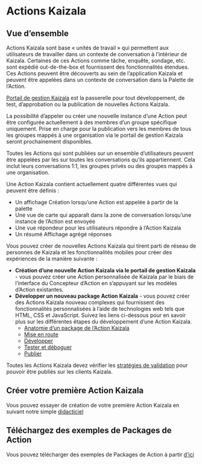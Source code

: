 # <a name="kaizala-actions"></a>Actions Kaizala

## <a name="overview"></a>Vue d’ensemble
Actions Kaizala sont base « unités de travail » qui permettent aux utilisateurs de travailler dans un contexte de conversation à l’intérieur de Kaizala. Certaines de ces Actions comme tâche, enquête, sondage, etc. sont expédié out-de-the-box et fournissent des fonctionnalités étendues. Ces Actions peuvent être découverts au sein de l’application Kaizala et peuvent être appelées dans un contexte de conversation dans la Palette de l’Action. 

[Portail de gestion Kaizala](https://manage.kaiza.la) est la passerelle pour tout développement, de test, d’approbation ou la publication de nouvelles Actions Kaizala.

La possibilité d’appeler ou créer une nouvelle instance d’une Action peut être configurée actuellement à des membres d’un groupe spécifique uniquement. Prise en charge pour la publication vers les membres de tous les groupes mappés à une organisation via le portail de gestion Kaizala seront prochainement disponibles.

Toutes les Actions qui sont publiées sur un ensemble d’utilisateurs peuvent être appelées par les sur toutes les conversations qu’ils appartiennent. Cela inclut leurs conversations 1:1, les groupes privés ou des groupes mappés à une organisation.

Une Action Kaizala contient actuellement quatre différentes vues qui peuvent être définis :

* Un affichage Création lorsqu’une Action est appelée à partir de la palette
* Une vue de carte qui apparaît dans la zone de conversation lorsqu’une instance de l’Action est envoyée
* Une vue répondeur pour les utilisateurs répondre à l’Action Kaizala
* Un résumé Affichage agrégé réponses

Vous pouvez créer de nouvelles Actions Kaizala qui tirent parti de réseau de personnes de Kaizala et les fonctionnalités mobiles pour créer des expériences de la manière suivante :

* **Création d’une nouvelle Action Kaizala via le portail de gestion Kaizala** - vous pouvez créer une Action personnalisée de Kaizala par le biais de l’interface du Concepteur d’Action en s’appuyant sur les modèles d’Action existantes.
* **Développer un nouveau package Action Kaizala** - vous pouvez créer des Actions Kaizala nouveau complexes qui fournissent des fonctionnalités personnalisées à l’aide de technologies web tels que HTML, CSS et JavaScript. Suivez les liens ci-dessous pour en savoir plus sur les différentes étapes du développement d’une Action Kaizala.
    *   [Anatomie d’un package de l’Action Kaizala](anatomy.md)
    *   [Mise en route](get_started.md)
    *   [Développer](develop.md)
    *   [Tester et déboguer](test.md)
    *   [Publier](publish.md)

Toutes les Actions Kaizala devez vérifier les [stratégies de validation](validation.md) pour pouvoir être publiés sur les clients Kaizala.

## <a name="build-your-first-kaizala-action"></a>Créer votre première Action Kaizala

Vous pouvez essayer de création de votre première Action Kaizala en suivant notre simple [didacticiel](tutorial.md)

## <a name="download-sample-action-packages"></a>Téléchargez des exemples de Packages de Action

Vous pouvez télécharger des exemples de Packages de Action à partir [d’ici](https://manage.kaiza.la/MiniApps/DownloadSDK)
